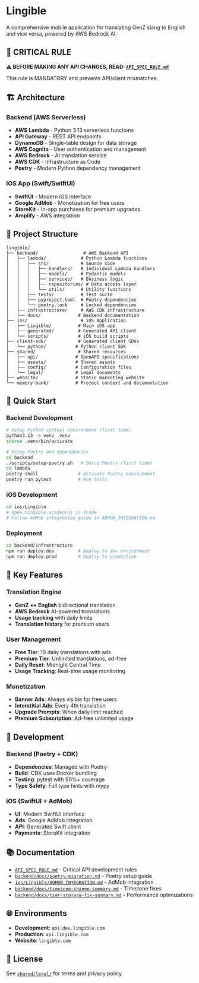 # Lingible

A comprehensive mobile application for translating GenZ slang to English and vice versa, powered by AWS Bedrock AI.

## 🚨 CRITICAL RULE

**⚠️ BEFORE MAKING ANY API CHANGES, READ: [`API_SPEC_RULE.md`](./API_SPEC_RULE.md)**

This rule is MANDATORY and prevents API/client mismatches.

## 🏗️ Architecture

### Backend (AWS Serverless)
- **AWS Lambda** - Python 3.13 serverless functions
- **API Gateway** - REST API endpoints
- **DynamoDB** - Single-table design for data storage
- **AWS Cognito** - User authentication and management
- **AWS Bedrock** - AI translation service
- **AWS CDK** - Infrastructure as Code
- **Poetry** - Modern Python dependency management

### iOS App (Swift/SwiftUI)
- **SwiftUI** - Modern iOS interface
- **Google AdMob** - Monetization for free users
- **StoreKit** - In-app purchases for premium upgrades
- **Amplify** - AWS integration

## 📁 Project Structure

```
lingible/
├── backend/                 # AWS Backend API
│   ├── lambda/             # Python Lambda functions
│   │   ├── src/            # Source code
│   │   │   ├── handlers/   # Individual Lambda handlers
│   │   │   ├── models/     # Pydantic models
│   │   │   ├── services/   # Business logic
│   │   │   ├── repositories/ # Data access layer
│   │   │   └── utils/      # Utility functions
│   │   ├── tests/          # Test suite
│   │   ├── pyproject.toml  # Poetry dependencies
│   │   └── poetry.lock     # Locked dependencies
│   ├── infrastructure/     # AWS CDK infrastructure
│   └── docs/              # Backend documentation
├── ios/                    # iOS Application
│   ├── Lingible/          # Main iOS app
│   ├── generated/         # Generated API client
│   └── scripts/           # iOS build scripts
├── client-sdk/            # Generated client SDKs
│   └── python/           # Python client SDK
├── shared/                # Shared resources
│   ├── api/              # OpenAPI specifications
│   ├── assets/           # Shared assets
│   ├── config/           # Configuration files
│   └── legal/            # Legal documents
├── website/              # Static marketing website
└── memory-bank/          # Project context and documentation
```

## 🚀 Quick Start

### Backend Development
```bash
# Setup Python virtual environment (first time)
python3.13 -m venv .venv
source .venv/bin/activate

# Setup Poetry and dependencies
cd backend
./scripts/setup-poetry.sh   # Setup Poetry (first time)
cd lambda
poetry shell               # Activate Poetry environment
poetry run pytest          # Run tests
```

### iOS Development
```bash
cd ios/Lingible
# Open Lingible.xcodeproj in Xcode
# Follow AdMob integration guide in ADMOB_INTEGRATION.md
```

### Deployment
```bash
cd backend/infrastructure
npm run deploy:dev         # Deploy to dev environment
npm run deploy:prod        # Deploy to production
```

## 🎯 Key Features

### Translation Engine
- **GenZ ↔ English** bidirectional translation
- **AWS Bedrock** AI-powered translations
- **Usage tracking** with daily limits
- **Translation history** for premium users

### User Management
- **Free Tier**: 10 daily translations with ads
- **Premium Tier**: Unlimited translations, ad-free
- **Daily Reset**: Midnight Central Time
- **Usage Tracking**: Real-time usage monitoring

### Monetization
- **Banner Ads**: Always visible for free users
- **Interstitial Ads**: Every 4th translation
- **Upgrade Prompts**: When daily limit reached
- **Premium Subscription**: Ad-free unlimited usage

## 🔧 Development

### Backend (Poetry + CDK)
- **Dependencies**: Managed with Poetry
- **Build**: CDK uses Docker bundling
- **Testing**: pytest with 90%+ coverage
- **Type Safety**: Full type hints with mypy

### iOS (SwiftUI + AdMob)
- **UI**: Modern SwiftUI interface
- **Ads**: Google AdMob integration
- **API**: Generated Swift client
- **Payments**: StoreKit integration

## 📚 Documentation

- [`API_SPEC_RULE.md`](./API_SPEC_RULE.md) - Critical API development rules
- [`backend/docs/poetry-migration.md`](./backend/docs/poetry-migration.md) - Poetry setup guide
- [`ios/Lingible/ADMOB_INTEGRATION.md`](./ios/Lingible/ADMOB_INTEGRATION.md) - AdMob integration
- [`backend/docs/timezone-change-summary.md`](./backend/docs/timezone-change-summary.md) - Timezone fixes
- [`backend/docs/tier-storage-fix-summary.md`](./backend/docs/tier-storage-fix-summary.md) - Performance optimizations

## 🌐 Environments

- **Development**: `api.dev.lingible.com`
- **Production**: `api.lingible.com`
- **Website**: `lingible.com`

## 📄 License

See [`shared/legal/`](./shared/legal/) for terms and privacy policy.
